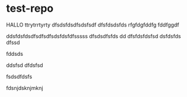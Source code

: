 # test-repo

HALLO
ttrytrrtyrty
dfsdsfdsdfsdsfsdf
dfsfdsdsfds
rfgfdgfddfg
fddfggdf


ddsfdsfdsdfsdfsdfsdsfdsfdfsssss
dfsdsdfsfds
dd
dfsfdsfdsfsd
dsfdsfds
dfssd

fddsds

ddsfsd
dfdsfsd


fsdsdfdsfs


fdsnjdsknjmknj
